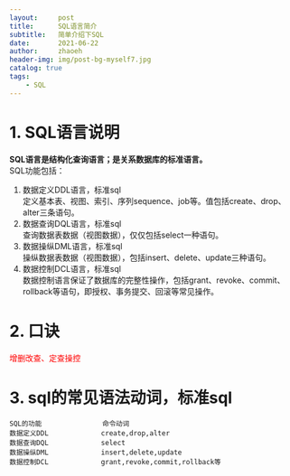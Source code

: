 ```yaml
---
layout:     post
title:      SQL语言简介
subtitle:   简单介绍下SQL
date:       2021-06-22
author:     zhaoeh
header-img: img/post-bg-myself7.jpg
catalog: true
tags:
    - SQL
---
```


# 1. SQL语言说明
<b>SQL语言是结构化查询语言；是关系数据库的标准语言。</b>   
SQL功能包括：   
1.  数据定义DDL语言，标准sql   
定义基本表、视图、索引、序列sequence、job等。值包括create、drop、alter三条语句。   
2.   数据查询DQL语言，标准sql   
查询数据表数据（视图数据），仅仅包括select一种语句。   
3.   数据操纵DML语言，标准sql   
操纵数据表数据（视图数据），包括insert、delete、update三种语句。   
4.   数据控制DCL语言，标准sql   
数据控制语言保证了数据库的完整性操作，包括grant、revoke、commit、rollback等语句，即授权、事务提交、回滚等常见操作。   

# 2. 口诀
<font color="#FF0000">  增删改查、定查操控</font>   

# 3. sql的常见语法动词，标准sql   
```
SQL的功能               命令动词
数据定义DDL             create,drop,alter
数据查询DQL             select
数据操纵DML             insert,delete,update
数据控制DCL             grant,revoke,commit,rollback等
```